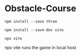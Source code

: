 # Obstacle-Course

```
npm install --save three
```

```
npm install --save-dev vite
```

```
npx vite
```
npx vite runs the game in local host
